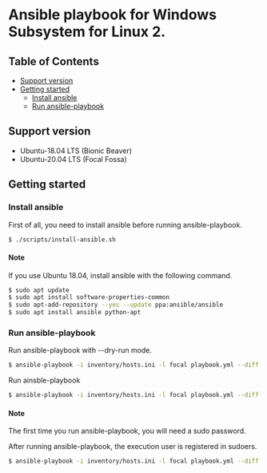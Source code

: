 # Ansible playbook for Windows Subsystem for Linux 2.

## Table of Contents

- [Support version](#support-version)
- [Getting started](#getting-started)
    - [Install ansible](#install-ansible)
    - [Run ansible-playbook](#run-ansible-playbook)

## Support version

- Ubuntu-18.04 LTS (Bionic Beaver)
- Ubuntu-20.04 LTS (Focal Fossa)


## Getting started

### Install ansible

First of all, you need to install ansible before running ansible-playbook.

```bash
$ ./scripts/install-ansible.sh
```

#### Note

If you use Ubuntu 18.04, install ansible with the following command.

```bash
$ sudo apt update
$ sudo apt install software-properties-common
$ sudo apt-add-repository --yes --update ppa:ansible/ansible
$ sudo apt install ansible python-apt
```

### Run ansible-playbook

Run ansible-playbook with --dry-run mode.

```bash
$ ansible-playbook -i inventory/hosts.ini -l focal playbook.yml --diff --check
```

Run ainsble-playbook

```bash
$ ansible-playbook -i inventory/hosts.ini -l focal playbook.yml --diff
```

#### Note

The first time you run ansible-playbook, you will need a sudo password.

After running ansible-playbook, the execution user is registered in sudoers.

```bash
$ ansible-playbook -i inventory/hosts.ini -l focal playbook.yml --diff --ask-become-pass
```
